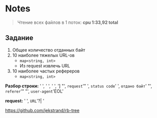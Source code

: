 # Notes

> Чтение всех файлов в 1 поток: **cpu 1:33,92 total**

## Задание

1. Общее количество отданных байт
2. 10 наиболее тяжелых URL-ов
    - `map<string, int>`
    - Из request извлечь URL
3. 10 наиболее частых рефереров
    - `map<string, int>`

**Разбор строки:** ' ', ' ', ' ', '] "', `request`'" ', `status code`' ', `отдано байт`' "', `referer`'" "', `user-agent`'EOL' 

**request:** ' ', `URL`'?| '

https://github.com/jekstrand/rb-tree
